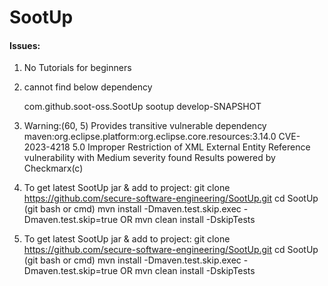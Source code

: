 # SootUp
#### Issues:
1. No Tutorials for beginners
2. cannot find below dependency

    <dependency>
      <groupId>com.github.soot-oss.SootUp</groupId>
      <artifactId>sootup</artifactId>
      <version>develop-SNAPSHOT</version>
    </dependency>

3. Warning:(60, 5)  Provides transitive vulnerable dependency maven:org.eclipse.platform:org.eclipse.core.resources:3.14.0 CVE-2023-4218 5.0 Improper Restriction of XML External Entity Reference vulnerability with Medium severity found  Results powered by Checkmarx(c) 

4. To get latest SootUp jar & add to project:
   git clone https://github.com/secure-software-engineering/SootUp.git
   cd SootUp (git bash or cmd)
   mvn install  -Dmaven.test.skip.exec -Dmaven.test.skip=true
   OR
   mvn clean install -DskipTests
   

4. To get latest SootUp jar & add to project:
   git clone https://github.com/secure-software-engineering/SootUp.git
   cd SootUp (git bash or cmd)
   mvn install  -Dmaven.test.skip.exec -Dmaven.test.skip=true
   OR
   mvn clean install -DskipTests
   